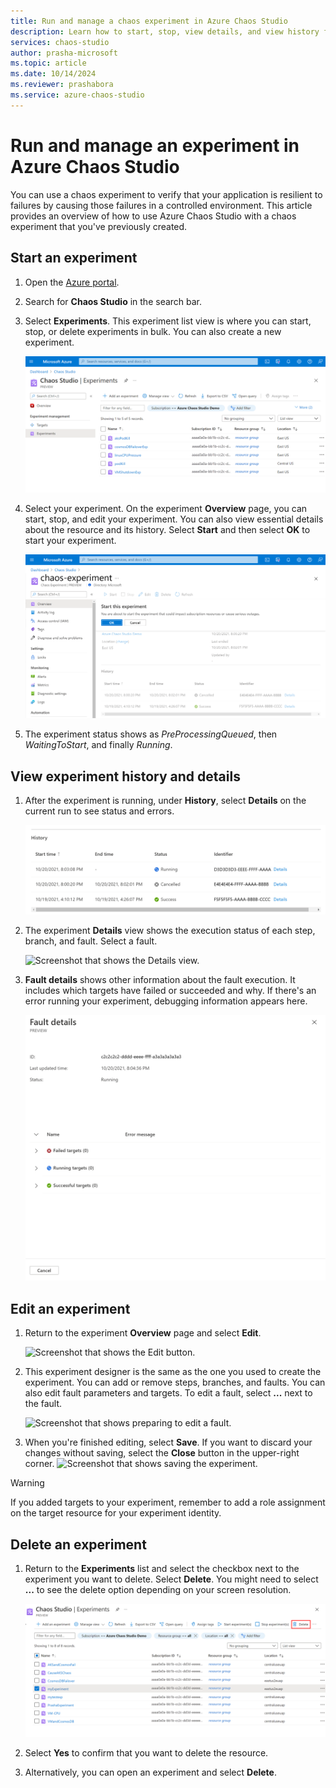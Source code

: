 ```yaml
---
title: Run and manage a chaos experiment in Azure Chaos Studio
description: Learn how to start, stop, view details, and view history for a chaos experiment in Azure Chaos Studio.
services: chaos-studio
author: prasha-microsoft
ms.topic: article
ms.date: 10/14/2024
ms.reviewer: prashabora
ms.service: azure-chaos-studio
---
```


# Run and manage an experiment in Azure Chaos Studio

You can use a chaos experiment to verify that your application is resilient to failures by causing those failures in a controlled environment. This article provides an overview of how to use Azure Chaos Studio with a chaos experiment that you've previously created.

## Start an experiment

1. Open the [Azure portal](https://portal.azure.com).

1. Search for **Chaos Studio** in the search bar.

1. Select **Experiments**. This experiment list view is where you can start, stop, or delete experiments in bulk. You can also create a new experiment.

    ![Screenshot that shows the experiment list in the portal.](images/run-experiment-list.png)

1. Select your experiment. On the experiment **Overview** page, you can start, stop, and edit your experiment. You can also view essential details about the resource and its history. Select **Start** and then select **OK** to start your experiment.

    ![Screenshot that shows the Start this experiment pane.](images/run-experiment-start.png)

1. The experiment status shows as *PreProcessingQueued*, then *WaitingToStart*, and finally *Running*.

## View experiment history and details

1. After the experiment is running, under **History**, select **Details** on the current run to see status and errors.

    ![Screenshot that shows the run history.](images/run-experiment-history.png)

1. The experiment **Details** view shows the execution status of each step, branch, and fault. Select a fault.

    ![Screenshot that shows the Details view.](images/run-experiment-details.png)

1. **Fault details** shows other information about the fault execution. It includes which targets have failed or succeeded and why. If there's an error running your experiment, debugging information appears here.

    ![Screenshot that shows Fault details.](images/run-experiment-fault.png)

## Edit an experiment

1. Return to the experiment **Overview** page and select **Edit**.

    ![Screenshot that shows the Edit button.](images/run-edit.png)

1. This experiment designer is the same as the one you used to create the experiment. You can add or remove steps, branches, and faults. You can also edit fault parameters and targets. To edit a fault, select **...** next to the fault.

    ![Screenshot that shows preparing to edit a fault.](images/run-edit-ellipses.png)

1. When you're finished editing, select **Save**. If you want to discard your changes without saving, select the **Close** button in the upper-right corner.
  ![Screenshot that shows saving the experiment.](images/run-edit-save.png)

> [!WARNING]
> If you added targets to your experiment, remember to add a role assignment on the target resource for your experiment identity.

## Delete an experiment

1. Return to the **Experiments** list and select the checkbox next to the experiment you want to delete. Select **Delete**. You might need to select **...** to see the delete option depending on your screen resolution.

    ![Screenshot that shows deleting an experiment.](images/run-delete.png)

1. Select **Yes** to confirm that you want to delete the resource.

1. Alternatively, you can open an experiment and select **Delete**.
